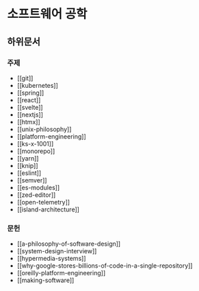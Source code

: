 # 소프트웨어 공학

## 하위문서

### 주제

- [[git]]
- [[kubernetes]]
- [[spring]]
- [[react]]
- [[svelte]]
- [[nextjs]]
- [[htmx]]
- [[unix-philosophy]]
- [[platform-engineering]]
- [[ks-x-1001]]
- [[monorepo]]
- [[yarn]]
- [[knip]]
- [[eslint]]
- [[semver]]
- [[es-modules]]
- [[zed-editor]]
- [[open-telemetry]]
- [[island-architecture]]

### 문헌

- [[a-philosophy-of-software-design]]
- [[system-design-interview]]
- [[hypermedia-systems]]
- [[why-google-stores-billions-of-code-in-a-single-repository]]
- [[oreilly-platform-engineering]]
- [[making-software]]
